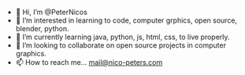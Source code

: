 - 👋 Hi, I’m @PeterNicos
- 👀 I’m interested in learning to code, computer grphics, open source, blender, python.
- 🌱 I’m currently learning java, python, js, html, css, to live properly.
- 💞️ I’m looking to collaborate on open source projects in computer graphics.
- 📫 How to reach me... mail@nico-peters.com

<!---
PeterNicos/PeterNicos is a ✨ special ✨ repository because its `README.md` (this file) appears on your GitHub profile.
You can click the Preview link to take a look at your changes.
--->
